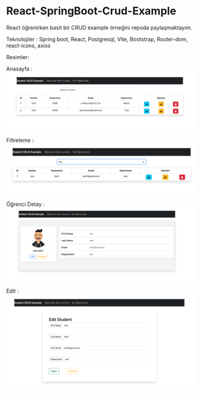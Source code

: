 # React-SpringBoot-Crud-Example

React öğrenirken basit bir CRUD example örneğini repoda paylaşmaktayım.

Teknolojiler : Spring boot, React, Postgresql, Vite, Bootstrap, Router-dom, react-icons, axios

Resimler:

Anasayfa : 
<img src="https://github.com/umiitkose/React-SpringBoot-Crud-Example/blob/main/images/anasayfa.png" />

Filtreleme : 
<img src="https://github.com/umiitkose/React-SpringBoot-Crud-Example/blob/main/images/filtreleme.png" />

Öğrenci Detay : 
<img src="https://github.com/umiitkose/React-SpringBoot-Crud-Example/blob/main/images/ogrencidetay.png" />

Edit : 
<img src="https://github.com/umiitkose/React-SpringBoot-Crud-Example/blob/main/images/duzenleme.png" />
